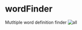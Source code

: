 # wordFinder
Mutltiple word definition finder
![all](https://user-images.githubusercontent.com/36760748/64138754-a5e2c400-cdfe-11e9-8c61-4796e44ee0a2.png)
